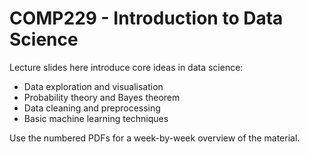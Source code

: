 # COMP229 - Introduction to Data Science

Lecture slides here introduce core ideas in data science:

- Data exploration and visualisation
- Probability theory and Bayes theorem
- Data cleaning and preprocessing
- Basic machine learning techniques

Use the numbered PDFs for a week-by-week overview of the material.
